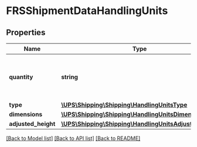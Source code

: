 # FRSShipmentDataHandlingUnits

## Properties
Name | Type | Description | Notes
------------ | ------------- | ------------- | -------------
**quantity** | **string** | Handling Unit Quantity for Density based rating. | 
**type** | [**\UPS\Shipping\Shipping\HandlingUnitsType**](HandlingUnitsType.md) |  | 
**dimensions** | [**\UPS\Shipping\Shipping\HandlingUnitsDimensions**](HandlingUnitsDimensions.md) |  | 
**adjusted_height** | [**\UPS\Shipping\Shipping\HandlingUnitsAdjustedHeight**](HandlingUnitsAdjustedHeight.md) |  | [optional] 

[[Back to Model list]](../../README.md#documentation-for-models) [[Back to API list]](../../README.md#documentation-for-api-endpoints) [[Back to README]](../../README.md)

